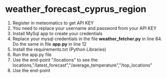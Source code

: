 # weather_forecast_cyprus_region
1. Register in meteomatics to get API KEY
2. You need to replace your username and password from your API KEY
3. Install MySql app to create your credentials
4. Replace your mysql credentials in the file **weather_fetcher.py** in line 84. Do the same in file **app.py** in line 12
5. Install the requirements.txt (Python Libraries)
6. Run the app.py file
7. Use the end-point "/locations" to see the locations,"/latest_forecast","/average_temperature","/top_locations"
8. Use the end-point 
